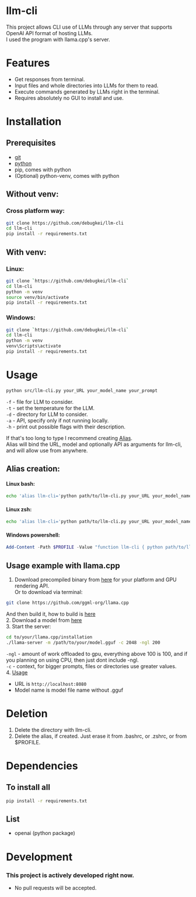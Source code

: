 # llm-cli
This project allows CLI use of LLMs through any server that supports OpenAI API format of hosting LLMs.  
I used the program with llama.cpp's server.  

# Features
* Get responses from terminal.
* Input files and whole directories into LLMs for them to read.
* Execute commands generated by LLMs right in the terminal.
* Requires absolutely no GUI to install and use.  

# Installation
## Prerequisites
* [git](https://git-scm.com/)
* [python](https://www.python.org/)
* pip, comes with python
* (Optional) python-venv, comes with python

## Without venv:
### Cross platform way:
```sh
git clone https://github.com/debugkei/llm-cli
cd llm-cli
pip install -r requirements.txt
```
## With venv:
### Linux:
```sh
git clone `https://github.com/debugkei/llm-cli`  
cd llm-cli  
python -m venv  
source venv/bin/activate  
pip install -r requirements.txt  
```
### Windows:
```sh
git clone `https://github.com/debugkei/llm-cli`  
cd llm-cli  
python -m venv  
venv\Scripts\activate  
pip install -r requirements.txt  
```

# Usage
```sh
python src/llm-cli.py your_URL your_model_name your_prompt  
```
`-f` - file for LLM to consider.  
`-t` - set the temperature for the LLM.  
`-d` - directory for LLM to consider.  
`-a` - API, specify only if not running locally.  
`-h` - print out possible flags with their description.  

If that's too long to type I recommend creating [Alias](##alias-creation).  
Alias will bind the URL, model and optionally API as arguments for llm-cli, and will allow use from anywhere.  
## Alias creation:
#### Linux bash:
```bash
echo 'alias llm-cli='python path/to/llm-cli.py your_URL your_model_name -a your_API_(optional)'' >> ~/.bashrc  
```

#### Linux zsh:
```zsh
echo 'alias llm-cli='python path/to/llm-cli.py your_URL your_model_name -a your_API_(optional)'' >> ~/.zshrc  
```

#### Windows powershell:
```powershell
Add-Content -Path $PROFILE -Value "function llm-cli { python path/to/llm-cli.py your_URL your_model_name -a your_API_(optional) }"  
```

## Usage example with llama.cpp
1. Download precompiled binary from [here](https://github.com/ggml-org/llama.cpp/releases) for your platform and GPU rendering API.  
  Or to download via terminal:
  ```sh
  git clone https://github.com/ggml-org/llama.cpp
  ```
  And then build it, how to build is [here](https://github.com/ggml-org/llama.cpp#building-the-project)  
2. Download a model from [here](https://huggingface.co/)  
3. Start the server:  
```sh
cd to/your/llama.cpp/installation  
./llama-server -m /path/to/your/model.gguf -c 2048 -ngl 200  
```
`-ngl` - amount of work offloaded to gpu, everything above 100 is 100, and if you planning on using CPU, then just dont include -ngl.  
`-c` - context, for bigger prompts, files or directories use greater values.  
4. [Usage](#usage)  
  * URL is `http://localhost:8080`
  * Model name is model file name without .gguf

# Deletion
1. Delete the directory with llm-cli.  
2. Delete the alias, if created. Just erase it from .bashrc, or .zshrc, or from $PROFILE.

# Dependencies
## To install all
```sh
pip install -r requirements.txt  
```
## List
* openai (python package)

# Development
### This project is actively developed right now.
* No pull requests will be accepted.

